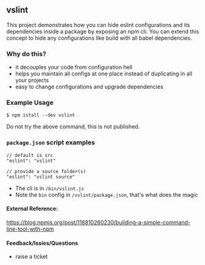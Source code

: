 ## vslint
This project demonstrates how you can hide eslint configurations and its dependencies inside a package by exposing an npm cli. You can extend this concept to hide any configurations like build with all babel dependencies.

### Why do this?

- it decouples your code from configuration hell
- helps you maintain all configs at one place instead of duplicating in all your projects
- easy to change configurations and upgrade dependencies


### Example Usage
```
$ npm istall --dev vslint
```
Do not try the above command, this is not published.

### `package.json` script examples
```
// default is src
"eslint": "vslint"

// provide a source folder(s)
"eslint": "vslint source"
```

- The cli is in `/bin/vslint.js`
- Note the `bin` config in `/vslint/package.json`, that's what does the magic

#### External Reference:
https://blog.npmjs.org/post/118810260230/building-a-simple-command-line-tool-with-npm

#### Feedback/Issies/Questions
- raise a ticket